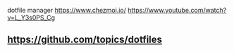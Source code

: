 dotfile manager
https://www.chezmoi.io/
https://www.youtube.com/watch?v=L_Y3s0PS_Cg

https://github.com/topics/dotfiles
---
	
